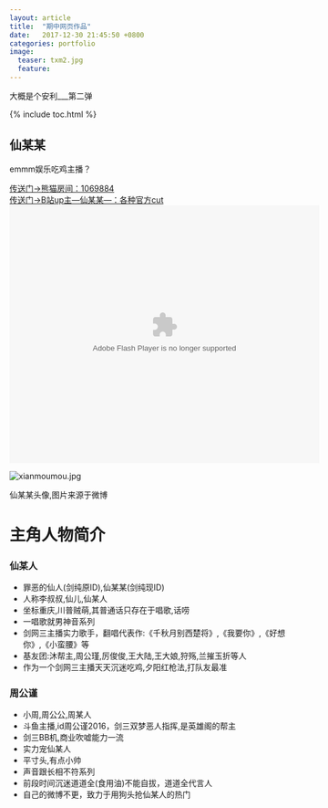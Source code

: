 ```yaml
---
layout: article
title:  "期中网页作品"
date:   2017-12-30 21:45:50 +0800
categories: portfolio
image:
  teaser: txm2.jpg
  feature: 
---
```


大概是个安利___第二弹

{% include toc.html %}

<!doctype html>
<html class="no-js" lang="zh-CN">
	<head>
		<meta charset="utf-8">
		<h2>仙某某</h2>
		<meta name="description" content="一个被跳伞耽误的剑网3猛男">
		<meta name="viewport" content="width=device-width">
		<link rel="stylesheet" href="css/styles.css">
	</head>
	<body>
		<div class="Header">
			<p class="Strap">emmm娱乐吃鸡主播？</p>
      <a href="https://www.panda.tv/hds/jx3dtgwsy.html?:display_count=yes" target="_blank">传送门→熊猫房间：1069884</a>
		</div>
		<div class="IntroWrapper">
				 <a href="http://space.bilibili.com/86644929/#/?:display_count=yes" target="_blank">传送门→B站up主—仙某某—：各种官方cut</a>
        <embed height="452" width="544" quality="high" allowfullscreen="true" type="application/x-shockwave-flash" src="https://static-s.bilibili.com/miniloader.swf" flashvars="aid=11373628&page=1" pluginspage="http://www.adobe.com/shockwave/download/download.cgi?P1_Prod_Version=ShockwaveFlash"></embed>
			</p>
<img src="http://7xo6kd.com1.z0.glb.clouddn.com/upload-ueditor-image-20170913-1505315081133096496.jpg" alt="xianmoumou.jpg"/>
				<p class="ImageCaption">仙某某头像,图片来源于微博</p>
			</div>
		</div>
		<h1>主角人物简介</h1>
			<h3>仙某人</h3>
			<ul>
				<li>罪恶的仙人(剑纯原ID),仙某某(剑纯现ID)</li>
				<li>人称李叔叔,仙儿,仙某人</li>
				<li>坐标重庆,川普贼萌,其普通话只存在于唱歌,话唠</li>
				<li>一唱歌就男神音系列</li>
				<li>剑网三主播实力歌手，翻唱代表作:《千秋月别西楚将》,《我要你》,《好想你》,《小蛮腰》等</li>
				<li>基友团:沐帮主,周公瑾,厉俊俊,王大陆,王大娘,狩殇,兰摧玉折等人</li>
				<li>作为一个剑网三主播天天沉迷吃鸡,夕阳红枪法,打队友最准</li>
			</ul>
		</div>
		<div class="男2人物简介">
			<h3>周公谨</h3>
			<ul>
				<li>小周,周公公,周某人</li>
				<li>斗鱼主播,id周公谨2016，剑三双梦恶人指挥,是英雄阁的帮主</li>
				<li>剑三BB机,商业吹嘘能力一流</li>
				<li>实力宠仙某人</li>
				<li>平寸头,有点小帅</li>
				<li>声音跟长相不符系列</li>
				<li>前段时间沉迷道道全(食用油)不能自拔，道道全代言人</li>
				<li>自己的微博不更，致力于用狗头抢仙某人的热门</li>
			</ul>
		</div>
	</body>
</html>
